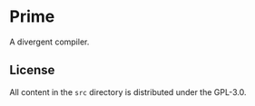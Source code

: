 # Prime

A divergent compiler.

## License

All content in the `src` directory is distributed under the GPL-3.0.
